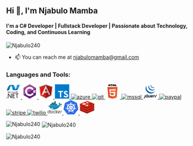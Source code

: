 <h2 align="left">Hi 👋, I'm Njabulo Mamba</h2>
<h4 align="left">I'm a C# Developer | Fullstack Developer | Passionate about Technology, Coding, and Continuous Learning</h4>

<p align="left"> <img src="https://komarev.com/ghpvc/?username=Njabulo240&label=Profile%20views&color=0e75b6&style=flat" alt="Njabulo240" /> </p>

- 📫 You can reach me at njabulomamba@gmail.com

<h3 align="left">Languages and Tools:</h3>
<p align="left">
  <a href="https://dotnet.microsoft.com/" target="_blank"> <img src="https://raw.githubusercontent.com/devicons/devicon/master/icons/dot-net/dot-net-original-wordmark.svg" alt="dotnet" width="40" height="40"/> </a> 
  <a href="https://www.w3schools.com/cs/" target="_blank"> <img src="https://raw.githubusercontent.com/devicons/devicon/master/icons/csharp/csharp-original.svg" alt="csharp" width="40" height="40"/> </a> 
  <a href="https://angular.io/" target="_blank"> <img src="https://raw.githubusercontent.com/devicons/devicon/master/icons/angularjs/angularjs-original.svg" alt="angular" width="40" height="40"/> </a> 
  <a href="https://www.typescriptlang.org/" target="_blank"> <img src="https://raw.githubusercontent.com/devicons/devicon/master/icons/typescript/typescript-original.svg" alt="typescript" width="40" height="40"/> </a> 
  <a href="https://azure.microsoft.com/en-in/" target="_blank"> <img src="https://www.vectorlogo.zone/logos/microsoft_azure/microsoft_azure-icon.svg" alt="azure" width="40" height="40"/> </a> 
  <a href="https://git-scm.com/" target="_blank"> <img src="https://www.vectorlogo.zone/logos/git-scm/git-scm-icon.svg" alt="git" width="40" height="40"/> </a> 
  <a href="https://www.w3.org/html/" target="_blank"> <img src="https://raw.githubusercontent.com/devicons/devicon/master/icons/html5/html5-original-wordmark.svg" alt="html5" width="40" height="40"/> </a> 
  <a href="https://www.microsoft.com/en-us/sql-server" target="_blank"> <img src="https://www.svgrepo.com/show/303229/microsoft-sql-server-logo.svg" alt="mssql" width="40" height="40"/> </a> 
  <a href="https://jquery.com/" target="_blank"> <img src="https://raw.githubusercontent.com/devicons/devicon/master/icons/jquery/jquery-original-wordmark.svg" alt="jquery" width="40" height="40"/> </a>
  <a href="https://www.paypal.com/" target="_blank"> <img src="https://www.vectorlogo.zone/logos/paypal/paypal-tile.svg" alt="paypal" width="40" height="40"/> </a>
  <a href="https://stripe.com/" target="_blank"> <img src="https://stripe.com/img/v3/home/twitter.png" alt="stripe" width="40" height="40"/> </a>
  <a href="https://www.twilio.com/" target="_blank"> <img src="https://www.vectorlogo.zone/logos/twilio/twilio-icon.svg" alt="twilio" width="40" height="40"/> </a>
  <a href="https://www.docker.com/" target="_blank"> <img src="https://raw.githubusercontent.com/devicons/devicon/master/icons/docker/docker-original-wordmark.svg" alt="docker" width="40" height="40"/> </a>
  <a href="https://kubernetes.io/" target="_blank"> <img src="https://raw.githubusercontent.com/devicons/devicon/master/icons/kubernetes/kubernetes-original.svg" alt="kubernetes" width="40" height="40"/> </a>
  <a href="https://redis.io/" target="_blank"> <img src="https://raw.githubusercontent.com/devicons/devicon/master/icons/redis/redis-original.svg" alt="redis" width="40" height="40"/> </a>
</p>

<p><img align="left" src="https://github-readme-stats.vercel.app/api/top-langs?username=Njabulo240&show_icons=true&locale=en&layout=compact" alt="Njabulo240" /></p>

<p>&nbsp;<img align="center" src="https://github-readme-stats.vercel.app/api?username=Njabulo240&show_icons=true&locale=en" alt="Njabulo240" /></p>

<p><img align="center" src="https://github-readme-streak-stats.herokuapp.com/?user=Njabulo240&" alt="Njabulo240" /></p>

